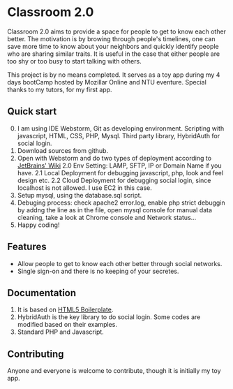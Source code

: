 # Classroom 2.0

Classroom 2.0 aims to provide a space for people to get to know each other better.
The motivation is by browing through people's timelines, one can save more time to
know about your neighbors and quickly identify people who are sharing similar traits.
It is useful in the case that either people are too shy or too busy to start talking with others.
 
This project is by no means completed. It serves as a toy app during my 4 days bootCamp hosted
by Mozillar Online and NTU eventure. Special thanks to my tutors, for my first app.


## Quick start

0. I am using IDE Webstorm, Git as developing environment. Scripting with javascript, HTML, CSS,
PHP, Mysql. Third party library, HybridAuth for social login.
1. Download sources from github.
2. Open with Webstorm and do two types of deployment according to
 [JetBrains' Wiki](http://wiki.jetbrains.net/intellij/Remote_JavaScript_debugging_with_WebStorm_and_PHPStorm)
2.0 Env Setting: LAMP, SFTP, IP or Domain Name if you have.
2.1 Local Deployment for debugging javascript, php, look and feel design etc.
2.2 Cloud Deployment for debugging social login, since localhost is not allowed.
I use EC2 in this case.
3. Setup mysql, using the database.sql script.
4. Debuging process: check apache2 error.log, enable php strict debuggin by addng the line as in the file, open mysql console for manual data cleaning, take a look at Chrome console and Network status...
5. Happy coding!


## Features

* Allow people to get to know each other better through social networks.
* Single sign-on and there is no keeping of your secretes.


## Documentation

1. It is based on [HTML5 Boilerplate](http://html5boilerplate.com).
2. HybridAuth is the key library to do social login. Some codes are modified
based on their examples.
3. Standard PHP and Javascript.


## Contributing

Anyone and everyone is welcome to contribute, though it is initially my toy app.
